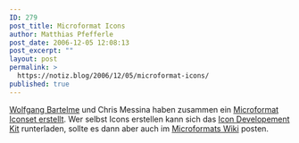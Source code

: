 ```yaml
---
ID: 279
post_title: Microformat Icons
author: Matthias Pfefferle
post_date: 2006-12-05 12:08:13
post_excerpt: ""
layout: post
permalink: >
  https://notiz.blog/2006/12/05/microformat-icons/
published: true
---
```

<a href="http://www.bartelme.at/journal/archive/microformats_icons/">Wolfgang Bartelme</a> und Chris Messina haben zusammen ein <a href="http://www.factorycity.net/projects/microformats-icons/">Microformat Iconset erstellt</a>. Wer selbst Icons erstellen kann sich das <a href="http://www.factorycity.net/projects/microformats-icons/files/mf_icon_devkit.zip">Icon Developement Kit</a> runterladen, sollte es dann aber auch im <a href="http://microformats.org/wiki/icons">Microformats Wiki</a> posten.
